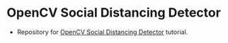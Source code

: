 # OpenCV Social Distancing Detector
- Repository for [OpenCV Social Distancing Detector](https://www.pyimagesearch.com/2020/06/01/opencv-social-distancing-detector/) tutorial.
